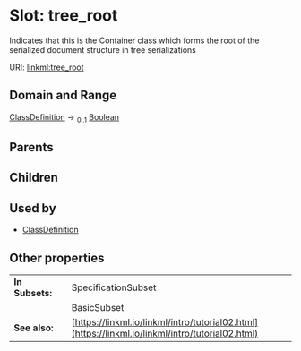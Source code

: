 
# Slot: tree_root


Indicates that this is the Container class which forms the root of the serialized document structure in tree serializations

URI: [linkml:tree_root](https://w3id.org/linkml/tree_root)


## Domain and Range

[ClassDefinition](ClassDefinition.md) &#8594;  <sub>0..1</sub> [Boolean](types/Boolean.md)

## Parents


## Children


## Used by

 * [ClassDefinition](ClassDefinition.md)

## Other properties

|  |  |  |
| --- | --- | --- |
| **In Subsets:** | | SpecificationSubset |
|  | | BasicSubset |
| **See also:** | | [https://linkml.io/linkml/intro/tutorial02.html](https://linkml.io/linkml/intro/tutorial02.html) |

